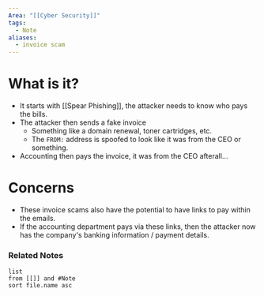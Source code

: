 ```yaml
---
Area: "[[Cyber Security]]"
tags:
  - Note
aliases:
  - invoice scam
---
```

# What is it?
- It starts with [[Spear Phishing]], the attacker needs to know who pays the bills.
- The attacker then sends a fake invoice
	- Something like a domain renewal, toner cartridges, etc.
	- The `FROM:` address is spoofed to look like it was from the CEO or something.
- Accounting then pays the invoice, it was from the CEO afterall...
# Concerns
- These invoice scams also have the potential to have links to pay within the emails. 
- If the accounting department pays via these links, then the attacker now has the company's banking information / payment details.

### Related Notes
```dataview
list
from [[]] and #Note 
sort file.name asc
```
